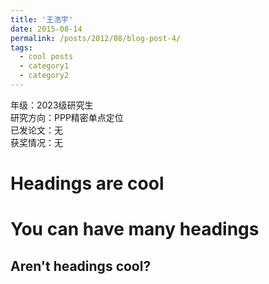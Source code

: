 ```yaml
---
title: '王浩宇'
date: 2015-08-14
permalink: /posts/2012/08/blog-post-4/
tags:
  - cool posts
  - category1
  - category2
---
```


年级：2023级研究生                   
研究方向：PPP精密单点定位                   
已发论文：无                   
获奖情况：无                   

Headings are cool
======

You can have many headings
======

Aren't headings cool?
------